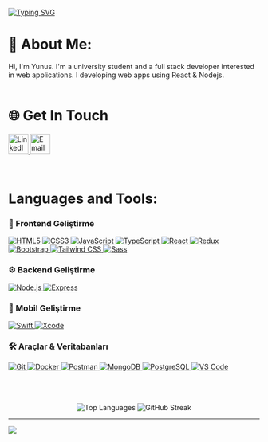 [![Typing SVG](https://readme-typing-svg.demolab.com?font=Mozilla+Headline&weight=500&size=40&letterSpacing=0.1rem&pause=1000&color=76B7C5&background=FFFFFF00&center=true&vCenter=true&width=1100&height=80&lines=Full+Stack+Developer)](https://git.io/typing-svg)

# 💫 About Me:
Hi, I'm Yunus. I'm a university student and a full stack developer interested in web applications. I developing web apps using React & Nodejs.<br>
<br/>


# 🌐 Get In Touch
<p align="left">
<a href="https://linkedin.com/in/yunusemrekupucu" target="_blank">
  <img src="https://skillicons.dev/icons?i=linkedin" alt="LinkedIn" height="40" width="40" />
</a>
<a href="mailto:yunus.kupucu@gmail.com" target="_blank">
  <img src="https://skillicons.dev/icons?i=gmail" alt="Email" height="40" width="40" />
</a>
</p>
<br/>

# Languages and Tools:


### 🎨 Frontend Geliştirme
<div align="left">
  <a href="https://developer.mozilla.org/en-US/docs/Web/HTML" target="_blank">
    <img src="https://skillicons.dev/icons?i=html" alt="HTML5" />
  </a>
  <a href="https://developer.mozilla.org/en-US/docs/Web/CSS" target="_blank">
    <img src="https://skillicons.dev/icons?i=css" alt="CSS3" />
  </a>
  <a href="https://developer.mozilla.org/en-US/docs/Web/JavaScript" target="_blank">
    <img src="https://skillicons.dev/icons?i=js" alt="JavaScript" />
  </a>
  <a href="https://www.typescriptlang.org/" target="_blank">
    <img src="https://skillicons.dev/icons?i=ts" alt="TypeScript" />
  </a>
  <a href="https://reactjs.org/" target="_blank">
    <img src="https://skillicons.dev/icons?i=react" alt="React" />
  </a>
  <a href="https://redux.js.org" target="_blank">
    <img src="https://skillicons.dev/icons?i=redux" alt="Redux" />
  </a>
  <a href="https://getbootstrap.com" target="_blank">
    <img src="https://skillicons.dev/icons?i=bootstrap" alt="Bootstrap" />
  </a>
  <a href="https://tailwindcss.com/" target="_blank">
    <img src="https://skillicons.dev/icons?i=tailwind" alt="Tailwind CSS" />
  </a>
  <a href="https://sass-lang.com" target="_blank">
    <img src="https://skillicons.dev/icons?i=sass" alt="Sass" />
  </a>
</div>

### ⚙️ Backend Geliştirme
<div align="left">
  <a href="https://nodejs.org" target="_blank">
    <img src="https://skillicons.dev/icons?i=nodejs" alt="Node.js" />
  </a>
  <a href="https://expressjs.com" target="_blank">
    <img src="https://skillicons.dev/icons?i=express" alt="Express" />
  </a>
</div>

### 📱 Mobil Geliştirme
<div align="left">
  <a href="https://developer.apple.com/swift/" target="_blank">
    <img src="https://skillicons.dev/icons?i=swift" alt="Swift" />
  </a>
  <a href="https://developer.apple.com/xcode/" target="_blank">
    <img src="https://skillicons.dev/icons?i=xcode" alt="Xcode" />
  </a>
</div>

### 🛠️ Araçlar & Veritabanları
<div align="left">
  <a href="https://git-scm.com/" target="_blank">
    <img src="https://skillicons.dev/icons?i=git" alt="Git" />
  </a>
  <a href="https://www.docker.com/" target="_blank">
    <img src="https://skillicons.dev/icons?i=docker" alt="Docker" />
  </a>
  <a href="https://postman.com" target="_blank">
    <img src="https://skillicons.dev/icons?i=postman" alt="Postman" />
  </a>
  <a href="https://www.mongodb.com/" target="_blank">
    <img src="https://skillicons.dev/icons?i=mongodb" alt="MongoDB" />
  </a>
  <a href="https://www.postgresql.org" target="_blank">
    <img src="https://skillicons.dev/icons?i=postgresql" alt="PostgreSQL" />
  </a>
  <a href="https://code.visualstudio.com/" target="_blank">
    <img src="https://skillicons.dev/icons?i=vscode" alt="VS Code" />
  </a>
</div>



</p>
<br/><br/><br/>



  
<div align="center">
  <img src="https://github-readme-stats.vercel.app/api/top-langs/?username=Yunuskupucu&theme=dark&hide_border=false&include_all_commits=false&count_private=false&layout=compact" alt="Top Languages" />
  <img src="https://github-readme-streak-stats.herokuapp.com?user=Yunuskupucu&theme=darcula&card_width=200&card_height=180&hide_current_streak=true&hide_longest_streak=true" alt="GitHub Streak" />
</div>


---



[![](https://komarev.com/ghpvc/?username=Yunuskupucu)](https://github.com/your-github-username)



